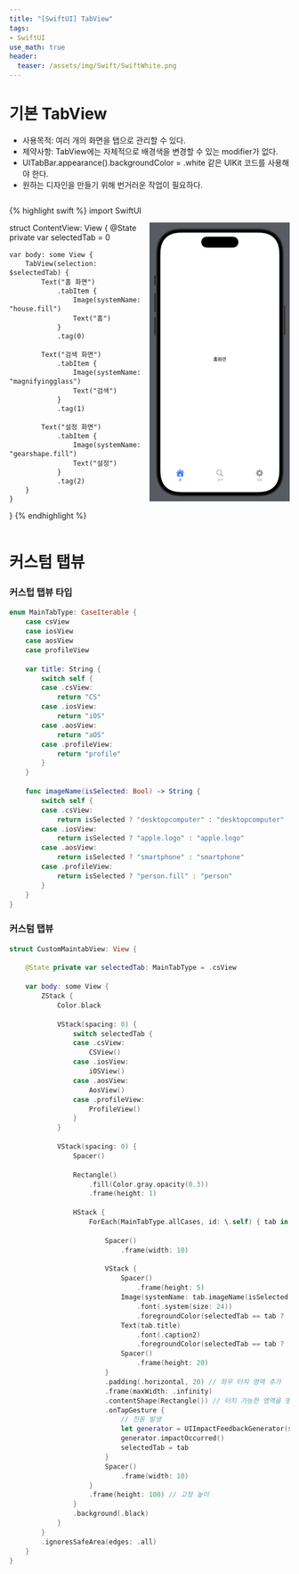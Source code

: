 ```yaml
---
title: "[SwiftUI] TabView"
tags: 
- SwiftUI
use_math: true
header: 
  teaser: /assets/img/Swift/SwiftWhite.png
---
```


# 기본 TabView
- 사용목적: 여러 개의 화면을 탭으로 관리할 수 있다.
- 제약사항: TabView에는 자체적으로 배경색을 변경할 수 있는 modifier가 없다.
- UITabBar.appearance().backgroundColor = .white 같은 UIKit 코드를 사용해야 한다.
- 원하는 디자인을 만들기 위해 번거러운 작업이 필요하다.

<div style="display: flex; align-items: center;">
  <div style="flex: 1;">

{% highlight swift %}
import SwiftUI

struct ContentView: View {
    @State private var selectedTab = 0

    var body: some View {
        TabView(selection: $selectedTab) {
            Text("홈 화면")
                .tabItem {
                    Image(systemName: "house.fill")
                    Text("홈")
                }
                .tag(0)

            Text("검색 화면")
                .tabItem {
                    Image(systemName: "magnifyingglass")
                    Text("검색")
                }
                .tag(1)

            Text("설정 화면")
                .tabItem {
                    Image(systemName: "gearshape.fill")
                    Text("설정")
                }
                .tag(2)
        }
    }
}
{% endhighlight %}

  </div>
  <div style="flex: 1; text-align: center;">
    <img src="/assets/img/SwiftUI/[SwiftUI] TabView.png" alt="TabView 예제" width="300">
  </div>
</div>

# 커스텀 탭뷰

### 커스텁 탭뷰 타입
```swift
enum MainTabType: CaseIterable {
    case csView
    case iosView
    case aosView
    case profileView
    
    var title: String {
        switch self {
        case .csView:
            return "CS"
        case .iosView:
            return "iOS"
        case .aosView:
            return "aOS"
        case .profileView:
            return "profile"
        }
    }
    
    func imageName(isSelected: Bool) -> String {
        switch self {
        case .csView:
            return isSelected ? "desktopcomputer" : "desktopcomputer"
        case .iosView:
            return isSelected ? "apple.logo" : "apple.logo"
        case .aosView:
            return isSelected ? "smartphone" : "smartphone"
        case .profileView:
            return isSelected ? "person.fill" : "person"
        }
    }
}
```
### 커스텀 탭뷰
```swift
struct CustomMaintabView: View {
    
    @State private var selectedTab: MainTabType = .csView
    
    var body: some View {
        ZStack {
            Color.black
            
            VStack(spacing: 0) {
                switch selectedTab {
                case .csView:
                    CSView()
                case .iosView:
                    iOSView()
                case .aosView:
                    AosView()
                case .profileView:
                    ProfileView()
                }
            }

            VStack(spacing: 0) {
                Spacer()
                
                Rectangle()
                    .fill(Color.gray.opacity(0.3))
                    .frame(height: 1)
                
                HStack {
                    ForEach(MainTabType.allCases, id: \.self) { tab in
                        
                        Spacer()
                            .frame(width: 10)
                        
                        VStack {
                            Spacer()
                                .frame(height: 5)
                            Image(systemName: tab.imageName(isSelected: selectedTab == tab))
                                .font(.system(size: 24))
                                .foregroundColor(selectedTab == tab ? .white : .gray)
                            Text(tab.title)
                                .font(.caption2)
                                .foregroundColor(selectedTab == tab ? .white : .gray)
                            Spacer()
                                .frame(height: 20)
                        }
                        .padding(.horizontal, 20) // 좌우 터치 영역 추가
                        .frame(maxWidth: .infinity)
                        .contentShape(Rectangle()) // 터치 가능한 영역을 명시적으로 지정
                        .onTapGesture {
                            // 진동 발생
                            let generator = UIImpactFeedbackGenerator(style: .medium)
                            generator.impactOccurred()
                            selectedTab = tab
                        }
                        Spacer()
                            .frame(width: 10)
                    }
                    .frame(height: 100) // 고정 높이
                }
                .background(.black)
            }
        }
        .ignoresSafeArea(edges: .all)
    }
}
```